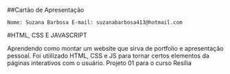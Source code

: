 

##Cartão de Apresentação

    Nome: Suzana Barbosa E-mail: suzanabarbosa413@hotmail.com

#HTML, CSS E JAVASCRIPT

Aprendendo como montar um website que sirva de portfolio e apresentação pessoal. Foi utiilizado HTML, CSS e JS para tornar certos elementos da páginas interativos com o usuário. Projeto 01 para o curso Resilia
